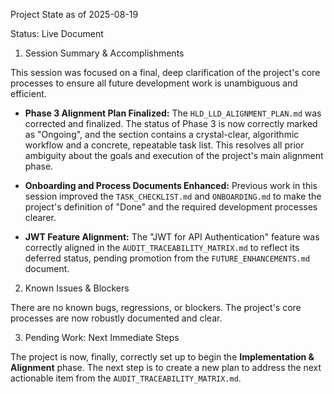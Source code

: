 Project State as of 2025-08-19

Status: Live Document

1. Session Summary & Accomplishments

This session was focused on a final, deep clarification of the project's core processes to ensure all future development work is unambiguous and efficient.

*   **Phase 3 Alignment Plan Finalized:** The `HLD_LLD_ALIGNMENT_PLAN.md` was corrected and finalized. The status of Phase 3 is now correctly marked as "Ongoing", and the section contains a crystal-clear, algorithmic workflow and a concrete, repeatable task list. This resolves all prior ambiguity about the goals and execution of the project's main alignment phase.

*   **Onboarding and Process Documents Enhanced:** Previous work in this session improved the `TASK_CHECKLIST.md` and `ONBOARDING.md` to make the project's definition of "Done" and the required development processes clearer.

*   **JWT Feature Alignment:** The "JWT for API Authentication" feature was correctly aligned in the `AUDIT_TRACEABILITY_MATRIX.md` to reflect its deferred status, pending promotion from the `FUTURE_ENHANCEMENTS.md` document.

2. Known Issues & Blockers

There are no known bugs, regressions, or blockers. The project's core processes are now robustly documented and clear.

3. Pending Work: Next Immediate Steps

The project is now, finally, correctly set up to begin the **Implementation & Alignment** phase. The next step is to create a new plan to address the next actionable item from the `AUDIT_TRACEABILITY_MATRIX.md`.